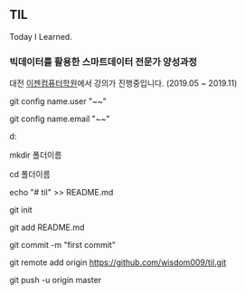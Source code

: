 ## TIL

Today I Learned.

### 빅데이터를 활용한 스마트데이터 전문가 양성과정

대전 [이젠컴퓨터학원](http://dj.ezenac.co.kr/)에서 강의가 진행중입니다.
(2019.05 ~ 2019.11)


git config name.user "~~" 

git config name.email "~~" 

d:

mkdir 폴더이름

cd 폴더이름

echo "# til" >> README.md

git init

git add README.md

git commit -m "first commit"

git remote add origin https://github.com/wisdom009/til.git

git push -u origin master
